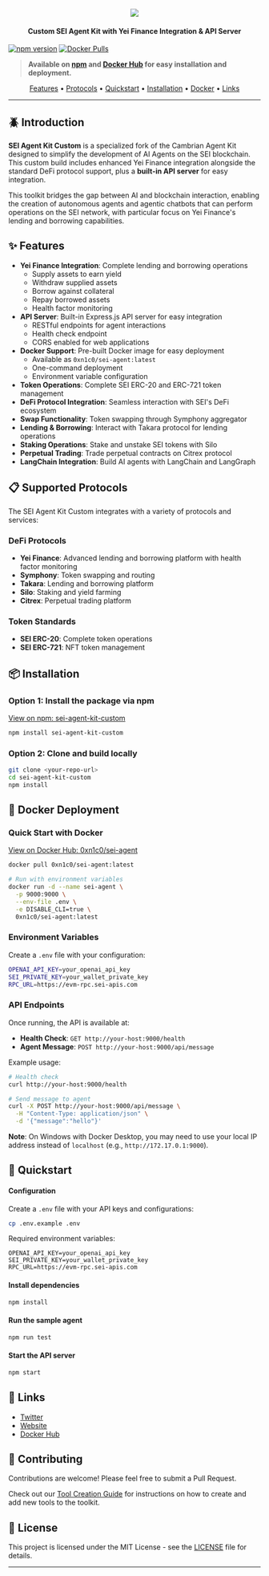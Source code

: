 <div align="center">
  <br>
  <img src="assets/CAMBRIAN_DESIGN_4-52 (2).jpg">
  <br>
</div>

<h4 align="center">Custom SEI Agent Kit with Yei Finance Integration & API Server</h4>

[![npm version](https://img.shields.io/npm/v/sei-agent-kit-custom.svg)](https://www.npmjs.com/package/sei-agent-kit-custom)
[![Docker Pulls](https://img.shields.io/docker/pulls/0xn1c0/sei-agent)](https://hub.docker.com/r/0xn1c0/sei-agent)

> **Available on [npm](https://www.npmjs.com/package/sei-agent-kit-custom) and [Docker Hub](https://hub.docker.com/r/0xn1c0/sei-agent) for easy installation and deployment.**

<p align="center">
  <a href="#-features">Features</a> •
  <a href="#-supported-protocols">Protocols</a> •
  <a href="#-quickstart">Quickstart</a> •
  <a href="#-installation">Installation</a> •
  <a href="#-docker-deployment">Docker</a> •
  <a href="#-links">Links</a>
</p>

<hr>

## 🪲 Introduction

**SEI Agent Kit Custom** is a specialized fork of the Cambrian Agent Kit designed to simplify the development of AI Agents on the SEI blockchain. This custom build includes enhanced Yei Finance integration alongside the standard DeFi protocol support, plus a **built-in API server** for easy integration.

This toolkit bridges the gap between AI and blockchain interaction, enabling the creation of autonomous agents and agentic chatbots that can perform operations on the SEI network, with particular focus on Yei Finance's lending and borrowing capabilities.

## ✨ Features

- **Yei Finance Integration**: Complete lending and borrowing operations
  - Supply assets to earn yield
  - Withdraw supplied assets
  - Borrow against collateral
  - Repay borrowed assets
  - Health factor monitoring
- **API Server**: Built-in Express.js API server for easy integration
  - RESTful endpoints for agent interactions
  - Health check endpoint
  - CORS enabled for web applications
- **Docker Support**: Pre-built Docker image for easy deployment
  - Available as `0xn1c0/sei-agent:latest`
  - One-command deployment
  - Environment variable configuration
- **Token Operations**: Complete SEI ERC-20 and ERC-721 token management
- **DeFi Protocol Integration**: Seamless interaction with SEI's DeFi ecosystem
- **Swap Functionality**: Token swapping through Symphony aggregator
- **Lending & Borrowing**: Interact with Takara protocol for lending operations
- **Staking Operations**: Stake and unstake SEI tokens with Silo
- **Perpetual Trading**: Trade perpetual contracts on Citrex protocol
- **LangChain Integration**: Build AI agents with LangChain and LangGraph

## 📋 Supported Protocols

The SEI Agent Kit Custom integrates with a variety of protocols and services:

### DeFi Protocols
- **Yei Finance**: Advanced lending and borrowing platform with health factor monitoring
- **Symphony**: Token swapping and routing
- **Takara**: Lending and borrowing platform
- **Silo**: Staking and yield farming
- **Citrex**: Perpetual trading platform

### Token Standards
- **SEI ERC-20**: Complete token operations
- **SEI ERC-721**: NFT token management

## 📦 Installation

### Option 1: Install the package via npm

[View on npm: sei-agent-kit-custom](https://www.npmjs.com/package/sei-agent-kit-custom)

```bash
npm install sei-agent-kit-custom
```

### Option 2: Clone and build locally

```bash
git clone <your-repo-url>
cd sei-agent-kit-custom
npm install
```

## 🐳 Docker Deployment

### Quick Start with Docker

[View on Docker Hub: 0xn1c0/sei-agent](https://hub.docker.com/r/0xn1c0/sei-agent)

```bash
docker pull 0xn1c0/sei-agent:latest

# Run with environment variables
docker run -d --name sei-agent \
  -p 9000:9000 \
  --env-file .env \
  -e DISABLE_CLI=true \
  0xn1c0/sei-agent:latest
```

### Environment Variables

Create a `.env` file with your configuration:

```bash
OPENAI_API_KEY=your_openai_api_key
SEI_PRIVATE_KEY=your_wallet_private_key
RPC_URL=https://evm-rpc.sei-apis.com
```

### API Endpoints

Once running, the API is available at:

- **Health Check**: `GET http://your-host:9000/health`
- **Agent Message**: `POST http://your-host:9000/api/message`

Example usage:
```bash
# Health check
curl http://your-host:9000/health

# Send message to agent
curl -X POST http://your-host:9000/api/message \
  -H "Content-Type: application/json" \
  -d '{"message":"hello"}'
```

**Note**: On Windows with Docker Desktop, you may need to use your local IP address instead of `localhost` (e.g., `http://172.17.0.1:9000`).

## 🔧 Quickstart

#### Configuration

Create a `.env` file with your API keys and configurations:

```bash
cp .env.example .env
```

Required environment variables:
```
OPENAI_API_KEY=your_openai_api_key
SEI_PRIVATE_KEY=your_wallet_private_key
RPC_URL=https://evm-rpc.sei-apis.com
```

#### Install dependencies

```bash
npm install
```

#### Run the sample agent

```bash
npm run test
```

#### Start the API server

```bash
npm start
```

## 🔗 Links

- [Twitter](https://x.com/cambrian_ai)
- [Website](https://cambrian.wtf)
- [Docker Hub](https://hub.docker.com/r/0xn1c0/sei-agent)

## 🤝 Contributing

Contributions are welcome! Please feel free to submit a Pull Request.

Check out our [Tool Creation Guide](CreateTool.md) for instructions on how to create and add new tools to the toolkit.

## 📄 License

This project is licensed under the MIT License - see the [LICENSE](LICENSE) file for details.

---
